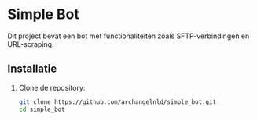 # Simple Bot

Dit project bevat een bot met functionaliteiten zoals SFTP-verbindingen en URL-scraping.

## Installatie

1. Clone de repository:
   ```bash
   git clone https://github.com/archangelnld/simple_bot.git
   cd simple_bot

